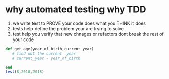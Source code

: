 # why automated testing why TDD
1. we write test to PROVE your code does what you THINK it does
2. tests help define the problem your are trying to solve
3. test help you verify that new chnages or refactors dont break the rest of your code




```ruby
def get_age(year_of_birth,current_year)
   # find out the current  year
   # current_year - year_of_birth

end
test(8,2010,2018)
```